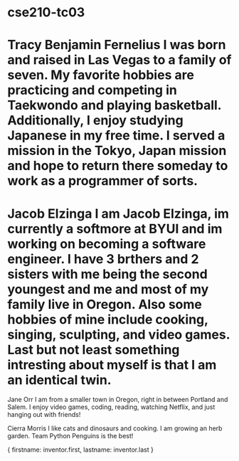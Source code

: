 
# cse210-tc03
Tracy Benjamin Fernelius
I was born and raised in Las Vegas to a family of seven. My favorite hobbies are practicing and competing in Taekwondo and playing basketball. Additionally, I enjoy studying Japanese in my free time. I served a mission in the Tokyo, Japan mission and hope to return there someday to work as a programmer of sorts. 
=======

Jacob Elzinga
I am Jacob Elzinga, im currently a softmore at BYUI and im working on becoming a software engineer. I have 3 brthers and 2 sisters with me being the second youngest and me and most of my family live in Oregon. Also some hobbies of mine include cooking, singing, sculpting, and video games. Last but not least something intresting about myself is that I am an identical twin. 
=======

Jane Orr
I am from a smaller town in Oregon, right in between Portland and Salem. I enjoy video games, coding, reading,
watching Netflix, and just hanging out with friends! 


Cierra Morris
I like cats and dinosaurs and cooking. I am growing an herb garden. Team Python Penguins is the best!


{
    firstname: inventor.first, 
    lastname: inventor.last
}